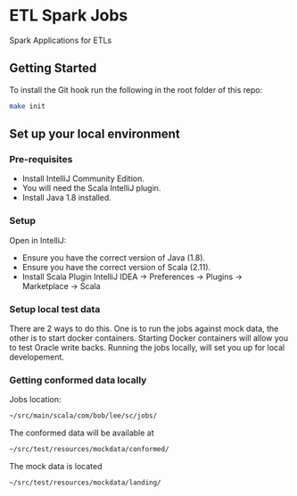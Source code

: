 # ETL Spark Jobs

Spark Applications for ETLs

## Getting Started

To install the Git hook run the following in the root folder of this repo:

```bash
make init
```

## Set up your local environment

### Pre-requisites

- Install IntelliJ Community Edition.
- You will need the Scala IntelliJ plugin.
- Install Java 1.8 installed.

### Setup

Open in IntelliJ:

- Ensure you have the correct version of Java (1.8).
- Ensure you have the correct version of Scala (2.11).
- Install Scala Plugin IntelliJ IDEA -> Preferences -> Plugins -> Marketplace -> Scala

### Setup local test data

There are 2 ways to do this. One is to run the jobs against mock data, the other is to start docker containers. Starting Docker containers will allow you to test Oracle write backs. Running the jobs locally, will set you up for local developement.

### Getting conformed data locally

Jobs location:

```bash
~/src/main/scala/com/bob/lee/sc/jobs/
```

The conformed data will be available at

```bash
~/src/test/resources/mockdata/conformed/
```

The mock data is located

```bash
~/src/test/resources/mockdata/landing/
```
